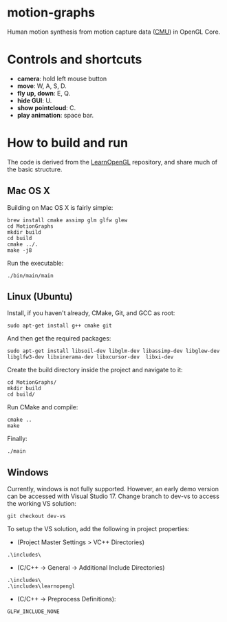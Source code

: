# motion-graphs
Human motion synthesis from motion capture data ([CMU](http://mocap.cs.cmu.edu)) in OpenGL Core.

# Controls and shortcuts
- **camera**: hold left mouse button
- **move**: W, A, S, D.
- **fly up, down**: E, Q.
- **hide GUI**: U.
- **show pointcloud**: C.
- **play animation**: space bar.

# How to build and run
The code is derived from the [LearnOpenGL](https://github.com/JoeyDeVries/LearnOpenGL) repository, and share much of the basic structure.
## Mac OS X
Building on Mac OS X is fairly simple:
```
brew install cmake assimp glm glfw glew
cd MotionGraphs
mkdir build
cd build
cmake ../.
make -j8
```
Run the executable:
```
./bin/main/main
```
## Linux (Ubuntu)
Install, if you haven't already, CMake, Git, and GCC as root:
```
sudo apt-get install g++ cmake git
```
And then get the required packages:
```
sudo apt-get install libsoil-dev libglm-dev libassimp-dev libglew-dev libglfw3-dev libxinerama-dev libxcursor-dev  libxi-dev
``` 
Create the build directory inside the project and navigate to it:
```
cd MotionGraphs/
mkdir build
cd build/
```
Run CMake and compile:
```
cmake ..
make
```
Finally:
```
./main
```
## Windows
Currently, windows is not fully supported. However, an early demo version can be accessed with Visual Studio 17. Change branch to dev-vs to access the working VS solution:
```
git checkout dev-vs
```
To setup the VS solution, add the following in project properties:
- (Project Master Settings > VC++ Directories)
```
.\includes\
```
- (C/C++ -> General -> Additional Include Directories)
```
.\includes\
.\includes\learnopengl
```
- (C/C++ -> Preprocess Definitions):
```
GLFW_INCLUDE_NONE
```
